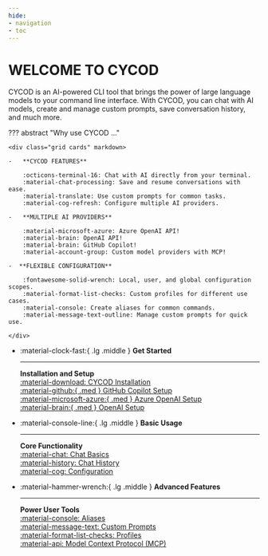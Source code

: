```yaml
---
hide:
- navigation
- toc
---
```

# WELCOME TO CYCOD

CYCOD is an AI-powered CLI tool that brings the power of large language models to your command line interface. With CYCOD, you can chat with AI models, create and manage custom prompts, save conversation history, and much more.

??? abstract "Why use CYCOD ..."

    <div class="grid cards" markdown>

    -   **CYCOD FEATURES**  

        :octicons-terminal-16: Chat with AI directly from your terminal.  
        :material-chat-processing: Save and resume conversations with ease.  
        :material-translate: Use custom prompts for common tasks.  
        :material-cog-refresh: Configure multiple AI providers.  

    -   **MULTIPLE AI PROVIDERS**  

        :material-microsoft-azure: Azure OpenAI API!  
        :material-brain: OpenAI API!  
        :material-brain: GitHub Copilot!  
        :material-account-group: Custom model providers with MCP!  

    -  **FLEXIBLE CONFIGURATION**  

        :fontawesome-solid-wrench: Local, user, and global configuration scopes.  
        :material-format-list-checks: Custom profiles for different use cases.  
        :material-console: Create aliases for common commands.  
        :material-message-text-outline: Manage custom prompts for quick use.  

    </div>

<div class="grid cards" markdown>

-   :material-clock-fast:{ .lg .middle } __Get Started__

    ---

    **Installation and Setup**  
    [:material-download: CYCOD Installation](/install-cycod-cli.md)  
    [:material-github:{ .med } GitHub Copilot Setup](/providers/github-copilot.md)  
    [:material-microsoft-azure:{ .med } Azure OpenAI Setup](/providers/azure-openai.md)  
    [:material-brain:{ .med } OpenAI Setup](/providers/openai.md)  

-   :material-console-line:{ .lg .middle } __Basic Usage__

    ---

    **Core Functionality**  
    [:material-chat: Chat Basics](/basics/chat.md)  
    [:material-history: Chat History](/basics/chat-history.md)  
    [:material-cog: Configuration](/usage/configuration.md)  

-   :material-hammer-wrench:{ .lg .middle } __Advanced Features__

    ---

    **Power User Tools**  
    [:material-console: Aliases](/advanced/aliases.md)  
    [:material-message-text: Custom Prompts](/advanced/prompts.md)  
    [:material-format-list-checks: Profiles](/advanced/profiles.md)  
    [:material-api: Model Context Protocol (MCP)](/advanced/mcp.md)  

</div>
